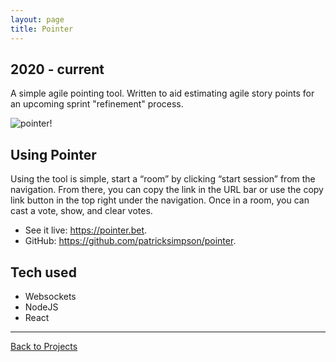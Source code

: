 ```yaml
---
layout: page
title: Pointer
---
```


## 2020 - current

A simple agile pointing tool. 
Written to aid estimating agile story points for an upcoming sprint "refinement" process.

<div class="project">
    <img src="https://i.imgur.com/atJUzxr.png" title="pointer!">
</div>


## Using Pointer

Using the tool is simple, start a “room” by clicking “start session” from the navigation. 
From there, you can copy the link in the URL bar or use the copy link button in the top right under the navigation.
Once in a room, you can cast a vote, show, and clear votes. 


- See it live: <https://pointer.bet>.
- GitHub: <https://github.com/patricksimpson/pointer>.

## Tech used

- Websockets
- NodeJS
- React

----

[Back to Projects](/projects)
